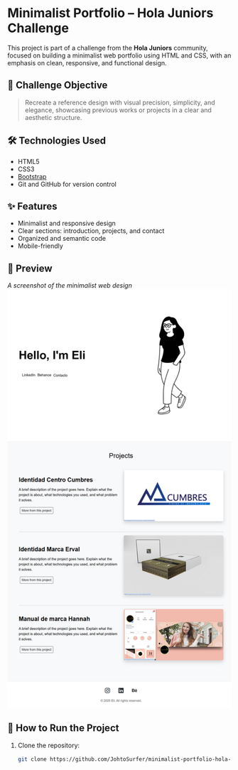 # Minimalist Portfolio – Hola Juniors Challenge

This project is part of a challenge from the **Hola Juniors** community, focused on building a minimalist web portfolio using HTML and CSS, with an emphasis on clean, responsive, and functional design.

## 📌 Challenge Objective

> Recreate a reference design with visual precision, simplicity, and elegance, showcasing previous works or projects in a clear and aesthetic structure.

## 🛠️ Technologies Used

- HTML5  
- CSS3  
- [Bootstrap](https://getbootstrap.com/)  
- Git and GitHub for version control

## ✨ Features

- Minimalist and responsive design  
- Clear sections: introduction, projects, and contact  
- Organized and semantic code  
- Mobile-friendly

## 📸 Preview
_A screenshot of the minimalist web design_  
![Screenshot](assets/website-preview-eli.png)

## 🚀 How to Run the Project

1. Clone the repository:
   ```bash
   git clone https://github.com/JohtoSurfer/minimalist-portfolio-hola-juniors.git

